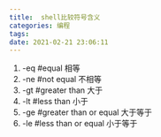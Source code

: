 ```yaml
---
title:  shell比较符号含义
categories: 编程
tags:
date: 2021-02-21 23:06:11
---
```

1. -eq #equal 相等
2. -ne #not equal 不相等
3. -gt #greater than 大于
4. -lt #less than 小于
5. -ge #greater than or equal 大于等于
6. -le #less than or equal 小于等于